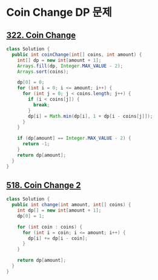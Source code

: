 # Coin Change DP 문제

## [322. Coin Change](https://leetcode.com/problems/coin-change/)

```java
class Solution {
  public int coinChange(int[] coins, int amount) {
    int[] dp = new int[amount + 1];
    Arrays.fill(dp, Integer.MAX_VALUE - 2);
    Arrays.sort(coins);

    dp[0] = 0;
    for (int i = 0; i <= amount; i++) {
      for (int j = 0; j < coins.length; j++) {
        if (i < coins[j]) {
          break;
        }
        dp[i] = Math.min(dp[i], 1 + dp[i - coins[j]]);
      }
    }

    if (dp[amount] == Integer.MAX_VALUE - 2) {
      return -1;
    }
    return dp[amount];
  }
}
```

## [518. Coin Change 2](https://leetcode.com/problems/coin-change-2/)

```java
class Solution {
  public int change(int amount, int[] coins) {
    int dp[] = new int[amount + 1];
    dp[0] = 1;

    for (int coin : coins) {
      for (int i = coin; i <= amount; i++) {
        dp[i] += dp[i - coin];
      }
    }

    return dp[amount];
  }
}
```
